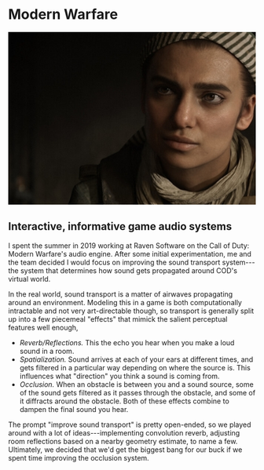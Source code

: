 # Modern Warfare

![](/img/mw/farah.jpeg)

<div id="modal-scroll-point"/>

<div id="modal-subtitle-container"><h2 id="modal-subtitle">Interactive, informative game audio systems</h2></div>

I spent the summer in 2019 working at Raven Software on the Call of Duty: Modern Warfare's audio engine. After some initial experimentation, me and the team decided I would focus on improving the sound transport system---the system that determines how sound gets propagated around COD's virtual world.

In the real world, sound transport is a matter of airwaves propagating around an environment. Modeling this in a game is both computationally intractable and not very art-directable though, so transport is generally split up into a few piecemeal "effects" that mimick the salient perceptual features well enough,

- *Reverb/Reflections.* This the echo you hear when you make a loud sound in a room.
- *Spatialization.* Sound arrives at each of your ears at different times, and gets filtered in a particular way depending on where the source is. This influences what "direction" you think a sound is coming from.
- *Occlusion.* When an obstacle is between you and a sound source, some of the sound gets filtered as it passes through the obstacle, and some of it diffracts around the obstacle. Both of these effects combine to dampen the final sound you hear.

The prompt "improve sound transport" is pretty open-ended, so we played around with a lot of ideas---implementing convolution reverb, adjusting room reflections based on a nearby geometry estimate, to name a few. Ultimately, we decided that we'd get the biggest bang for our buck if we spent time improving the occlusion system.


